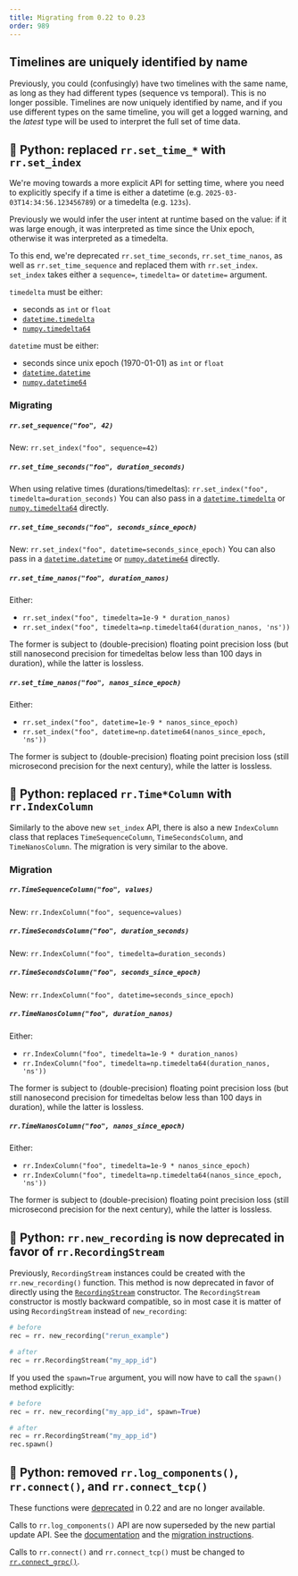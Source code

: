 ```yaml
---
title: Migrating from 0.22 to 0.23
order: 989
---
```


## Timelines are uniquely identified by name
Previously, you could (confusingly) have two timelines with the same name, as long as they had different types (sequence vs temporal).
This is no longer possible.
Timelines are now uniquely identified by name, and if you use different types on the same timeline, you will get a logged warning, and the _latest_ type will be used to interpret the full set of time data.

## 🐍 Python: replaced `rr.set_time_*` with `rr.set_index`
We're moving towards a more explicit API for setting time, where you need to explicitly specify if a time is either a datetime (e.g. `2025-03-03T14:34:56.123456789`) or a timedelta (e.g. `123s`).

Previously we would infer the user intent at runtime based on the value: if it was large enough, it was interpreted as time since the Unix epoch, otherwise it was interpreted as a timedelta.

To this end, we're deprecated `rr.set_time_seconds`, `rr.set_time_nanos`, as well as `rr.set_time_sequence` and replaced them with `rr.set_index`.
`set_index` takes either a `sequence=`, `timedelta=` or `datetime=` argument.

`timedelta` must be either:
* seconds as `int` or `float`
* [`datetime.timedelta`](https://docs.python.org/3/library/datetime.html#datetime.timedelta)
* [`numpy.timedelta64`](https://numpy.org/doc/stable/reference/arrays.scalars.html#numpy.timedelta64)

`datetime` must be either:
* seconds since unix epoch (1970-01-01) as `int` or `float`
* [`datetime.datetime`](https://docs.python.org/3/library/datetime.html#datetime.datetime)
* [`numpy.datetime64`](https://numpy.org/doc/stable/reference/arrays.scalars.html#numpy.datetime64)

### Migrating
##### `rr.set_sequence("foo", 42)`
New: `rr.set_index("foo", sequence=42)`

##### `rr.set_time_seconds("foo", duration_seconds)`
When using relative times (durations/timedeltas): `rr.set_index("foo", timedelta=duration_seconds)`
You can also pass in a [`datetime.timedelta`](https://docs.python.org/3/library/datetime.html#datetime.timedelta) or [`numpy.timedelta64`](https://numpy.org/doc/stable/reference/arrays.scalars.html#numpy.timedelta64) directly.

##### `rr.set_time_seconds("foo", seconds_since_epoch)`
New: `rr.set_index("foo", datetime=seconds_since_epoch)`
You can also pass in a [`datetime.datetime`](https://docs.python.org/3/library/datetime.html#datetime.datetime) or [`numpy.datetime64`](https://numpy.org/doc/stable/reference/arrays.scalars.html#numpy.datetime64) directly.

##### `rr.set_time_nanos("foo", duration_nanos)`
Either:
* `rr.set_index("foo", timedelta=1e-9 * duration_nanos)`
* `rr.set_index("foo", timedelta=np.timedelta64(duration_nanos, 'ns'))`

The former is subject to (double-precision) floating point precision loss (but still nanosecond precision for timedeltas below less than 100 days in duration), while the latter is lossless.

##### `rr.set_time_nanos("foo", nanos_since_epoch)`
Either:
* `rr.set_index("foo", datetime=1e-9 * nanos_since_epoch)`
* `rr.set_index("foo", datetime=np.datetime64(nanos_since_epoch, 'ns'))`

The former is subject to (double-precision) floating point precision loss (still microsecond precision for the next century), while the latter is lossless.


## 🐍 Python: replaced `rr.Time*Column` with `rr.IndexColumn`
Similarly to the above new `set_index` API, there is also a new `IndexColumn` class that replaces `TimeSequenceColumn`, `TimeSecondsColumn`, and `TimeNanosColumn`.
The migration is very similar to the above.

### Migration
##### `rr.TimeSequenceColumn("foo", values)`
New: `rr.IndexColumn("foo", sequence=values)`

##### `rr.TimeSecondsColumn("foo", duration_seconds)`
New: `rr.IndexColumn("foo", timedelta=duration_seconds)`

##### `rr.TimeSecondsColumn("foo", seconds_since_epoch)`
New: `rr.IndexColumn("foo", datetime=seconds_since_epoch)`

##### `rr.TimeNanosColumn("foo", duration_nanos)`
Either:
* `rr.IndexColumn("foo", timedelta=1e-9 * duration_nanos)`
* `rr.IndexColumn("foo", timedelta=np.timedelta64(duration_nanos, 'ns'))`

The former is subject to (double-precision) floating point precision loss (but still nanosecond precision for timedeltas below less than 100 days in duration), while the latter is lossless.

##### `rr.TimeNanosColumn("foo", nanos_since_epoch)`
Either:
* `rr.IndexColumn("foo", timedelta=1e-9 * nanos_since_epoch)`
* `rr.IndexColumn("foo", timedelta=np.timedelta64(nanos_since_epoch, 'ns'))`

The former is subject to (double-precision) floating point precision loss (still microsecond precision for the next century), while the latter is lossless.

## 🐍 Python: `rr.new_recording` is now deprecated in favor of `rr.RecordingStream`

Previously, `RecordingStream` instances could be created with the `rr.new_recording()` function. This method is now deprecated in favor of directly using the [`RecordingStream`](https://ref.rerun.io/docs/python/0.23.0/common/initialization_functions/#rerun.RecordingStream?speculative-link) constructor. The `RecordingStream` constructor is mostly backward compatible, so in most case it is matter of using `RecordingStream` instead of `new_recording`:

<!-- NOLINT_START -->

```python
# before
rec = rr. new_recording("rerun_example")

# after
rec = rr.RecordingStream("my_app_id")
```

If you used the `spawn=True` argument, you will now have to call the `spawn()` method explicitly:

```python
# before
rec = rr. new_recording("my_app_id", spawn=True)

# after
rec = rr.RecordingStream("my_app_id")
rec.spawn()
```

<!-- NOLINT_END -->

## 🐍 Python: removed `rr.log_components()`, `rr.connect()`, and `rr.connect_tcp()`

These functions were [deprecated](migration-0-22.md#python-api-changes) in 0.22 and are no longer available.

Calls to `rr.log_components()` API are now superseded by the new partial update API. See the [documentation](../../concepts/latest-at.md#partial-updates) and the [migration instructions](migration-0-22.md#partial-updates).

Calls to `rr.connect()` and `rr.connect_tcp()` must be changed to [`rr.connect_grpc()`](https://ref.rerun.io/docs/python/0.22.1/common/initialization_functions/#rerun.connect_grpc?speculative-link).
